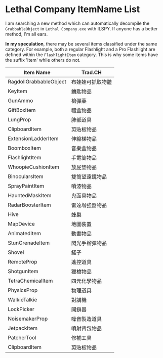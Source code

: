 # Lethal Company ItemName List

I am searching a new method which can automatically decompile the `GrabbableObject` in `Lethal Company.exe` with ILSPY. If anyone has a better method, I'm all ears. 

**In my speculation**, there may be several items classified under the same category. For example, both a regular Flashlight and a Pro Flashlight are defined within the `FlashlightItem` category. This is why some items have the suffix 'Item' while others do not.

| Item Name | Trad.CH |
|---|---|
|RagdollGrabbableObject|布娃娃可抓取物體|
|KeyItem|鑰匙物品|
|GunAmmo|槍彈藥|
|GiftBoxItem|禮盒物品|
|LungProp|肺部道具|
|ClipboardItem|剪貼板物品|
|ExtensionLadderItem|伸縮梯物品|
|BoomboxItem|音樂盒物品|
|FlashlightItem|手電筒物品|
|WhoopieCushionItem|放屁墊物品|
|BinocularsItem|雙筒望遠鏡物品|
|SprayPaintItem|噴漆物品|
|HauntedMaskItem|鬼面具物品|
|RadarBoosterItem|雷達增強器物品|
|Hive|蜂巢|
|MapDevice|地圖裝置|
|AnimatedItem|動畫物品|
|StunGrenadeItem|閃光手榴彈物品|
|Shovel|鏟子|
|RemoteProp|遙控道具|
|ShotgunItem|獵槍物品|
|TetraChemicalItem|四元化學物品|
|PhysicsProp|物理道具|
|WalkieTalkie|對講機|
|LockPicker|開鎖器|
|NoisemakerProp|噪音製造道具|
|JetpackItem|噴射背包物品|
|PatcherTool|修補工具|
|ClipboardItem|剪貼板物品|


